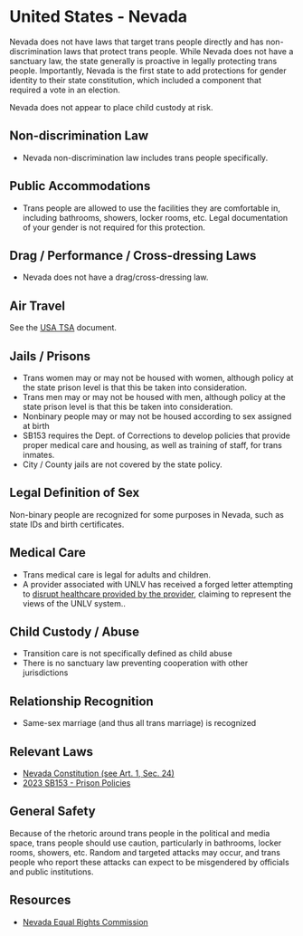 # United States - Nevada

Nevada does not have laws that target trans people directly and has
non-discrimination laws that protect trans people. While Nevada does not
have a sanctuary law, the state generally is proactive in legally
protecting trans people. Importantly, Nevada is the first state to add
protections for gender identity to their state constitution, which
included a component that required a vote in an election.

Nevada does not appear to place child custody at risk.

## Non-discrimination Law

 * Nevada non-discrimination law includes trans people specifically.

## Public Accommodations

 * Trans people are allowed to use the facilities they are comfortable
   in, including bathrooms, showers, locker rooms, etc.  Legal
   documentation of your gender is not required for this protection.

## Drag / Performance / Cross-dressing Laws

 * Nevada does not have a drag/cross-dressing law.

## Air Travel

See the [USA TSA](notes/tsa.md) document.

## Jails / Prisons

 * Trans women may or may not be housed with women, although policy at
   the state prison level is that this be taken into consideration.
 * Trans men may or may not be housed with men, although policy at
   the state prison level is that this be taken into consideration.
 * Nonbinary people may or may not be housed according to sex
   assigned at birth
 * SB153 requires the Dept. of Corrections to develop policies that
   provide proper medical care and housing, as well as training of
   staff, for trans inmates.
 * City / County jails are not covered by the state policy.

## Legal Definition of Sex

Non-binary people are recognized for some purposes in Nevada, such as
state IDs and birth certificates.

## Medical Care

 * Trans medical care is legal for adults and children.
 * A provider associated with UNLV has received a forged letter
   attempting to [disrupt healthcare provided by the
   provider](https://www.newsnationnow.com/us-news/west/fake-anti-trans-letter-provokes-investigation-at-college-campus/),
   claiming to represent the views of the UNLV system..

## Child Custody / Abuse

 * Transition care is not specifically defined as child abuse
 * There is no sanctuary law preventing cooperation with other
   jurisdictions
 
## Relationship Recognition

 * Same-sex marriage (and thus all trans marriage) is recognized

## Relevant Laws

 * [Nevada Constitution (see Art. 1, Sec.  24)](https://www.leg.state.nv.us/const/nvconst.html)
 * [2023 SB153 - Prison Policies](https://legiscan.com/NV/text/SB153/id/2817395)

## General Safety

Because of the rhetoric around trans people in the political and media
space, trans people should use caution, particularly in bathrooms,
locker rooms, showers, etc.  Random and targeted attacks may occur, and
trans people who report these attacks can expect to be misgendered by
officials and public institutions.

## Resources

 * [Nevada Equal Rights Commission](https://detr.nv.gov/NERC)
